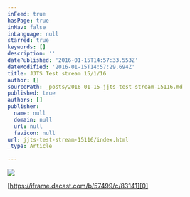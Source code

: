 ```yaml
---
inFeed: true
hasPage: true
inNav: false
inLanguage: null
starred: true
keywords: []
description: ''
datePublished: '2016-01-15T14:57:33.553Z'
dateModified: '2016-01-15T14:57:29.694Z'
title: JJTS Test stream 15/1/16
author: []
sourcePath: _posts/2016-01-15-jjts-test-stream-15116.md
published: true
authors: []
publisher:
  name: null
  domain: null
  url: null
  favicon: null
url: jjts-test-stream-15116/index.html
_type: Article

---
```

![](https://the-grid-user-content.s3-us-west-2.amazonaws.com/47305c35-2d44-4d7c-a95d-ed979163eb1a.png)

[https://iframe.dacast.com/b/57499/c/83141][0]

[0]: https://iframe.dacast.com/b/57499/c/83141